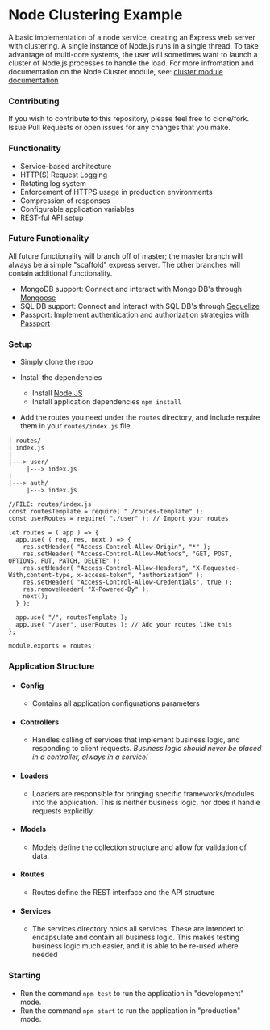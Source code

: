 # Node Clustering Example
A basic implementation of a node service, creating an Express web server with clustering. A single instance of Node.js runs in a single thread. To take advantage of multi-core systems, the user will sometimes want to launch a cluster of Node.js processes to handle the load.
For more infromation and documentation on the Node Cluster module, see: [cluster module documentation](https://nodejs.org/api/cluster.html#cluster_how_it_works)

### Contributing
If you wish to contribute to this repository, please feel free to clone/fork.
Issue Pull Requests or open issues for any changes that you make.

### Functionality
* Service-based architecture
* HTTP(S) Request Logging
* Rotating log system
* Enforcement of HTTPS usage in production environments
* Compression of responses
* Configurable application variables
* REST-ful API setup

### Future Functionality
All future functionality will branch off of master; the master branch will always be
a simple "scaffold" express server. The other branches will contain additional functionality.

* MongoDB support: Connect and interact with Mongo DB's through [Mongoose](http://mongoosejs.com/)
* SQL DB support: Connect and interact with SQL DB's through [Sequelize](http://docs.sequelizejs.com/)
* Passport: Implement authentication and authorization strategies with [Passport](http://passportjs.org/) 

### Setup
- Simply clone the repo

- Install the dependencies 
   - Install [Node.JS](https://nodejs.org/en/)
   - Install application dependencies ```npm install```

- Add the routes you need under the `routes` directory, and include require them in your `routes/index.js` file.
```
| routes/
| index.js
|
|---> user/
     |---> index.js
|
|---> auth/
     |---> index.js
```

```
//FILE: routes/index.js
const routesTemplate = require( "./routes-template" );
const userRoutes = require( "./user" ); // Import your routes

let routes = ( app ) => {
  app.use( ( req, res, next ) => {
    res.setHeader( "Access-Control-Allow-Origin", "*" );
    res.setHeader( "Access-Control-Allow-Methods", "GET, POST, OPTIONS, PUT, PATCH, DELETE" );
    res.setHeader( "Access-Control-Allow-Headers", "X-Requested-With,content-type, x-access-token", "authorization" );
    res.setHeader( "Access-Control-Allow-Credentials", true );
    res.removeHeader( "X-Powered-By" );
    next();
  } );

  app.use( "/", routesTemplate );
  app.use( "/user", userRoutes ); // Add your routes like this
};

module.exports = routes;

```

### Application Structure
 - #### Config
     - Contains all application configurations parameters
 - #### Controllers
     - Handles calling of services that implement business logic, and responding to client requests. *Business logic should never be placed in a controller, always in a service!* 
 - #### Loaders
     - Loaders are responsible for bringing specific frameworks/modules into the application. This is neither business logic, nor does it handle requests explicitly.
 - #### Models
     - Models define the collection structure and allow for validation of data.
 - #### Routes
     - Routes define the REST interface and the API structure
 - #### Services
     - The services directory holds all services. These are intended to encapsulate and contain all business logic. This makes testing business logic much easier, and it is able to be re-used where needed
 
### Starting 
* Run the command ```npm test``` to run the application in "development" mode.
* Run the command ```npm start``` to run the application in "production" mode.
